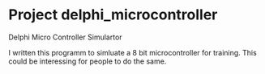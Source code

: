 # Project delphi_microcontroller
Delphi Micro Controller Simulartor

I written this programm to simluate a 8 bit microcontroller for training.
This could be interessing for people to do the same.
